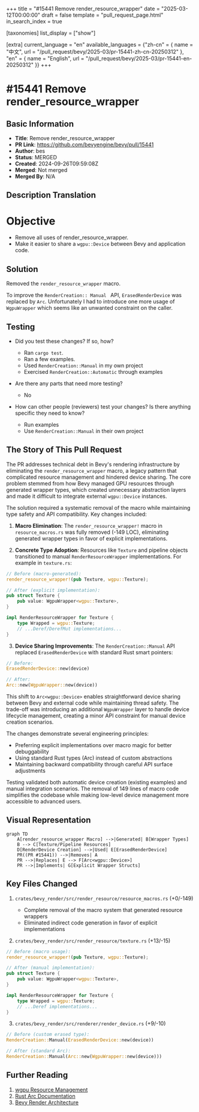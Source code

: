 +++
title = "#15441 Remove render_resource_wrapper"
date = "2025-03-12T00:00:00"
draft = false
template = "pull_request_page.html"
in_search_index = true

[taxonomies]
list_display = ["show"]

[extra]
current_language = "en"
available_languages = {"zh-cn" = { name = "中文", url = "/pull_request/bevy/2025-03/pr-15441-zh-cn-20250312" }, "en" = { name = "English", url = "/pull_request/bevy/2025-03/pr-15441-en-20250312" }}
+++

# #15441 Remove render_resource_wrapper

## Basic Information
- **Title**: Remove render_resource_wrapper
- **PR Link**: https://github.com/bevyengine/bevy/pull/15441
- **Author**: bes
- **Status**: MERGED
- **Created**: 2024-09-26T09:59:08Z
- **Merged**: Not merged
- **Merged By**: N/A

## Description Translation
# Objective

* Remove all uses of render_resource_wrapper.
* Make it easier to share a `wgpu::Device` between Bevy and application code.

## Solution

Removed the `render_resource_wrapper` macro.

To improve the `RenderCreation:: Manual ` API, `ErasedRenderDevice` was replaced by `Arc`. Unfortunately I had to introduce one more usage of `WgpuWrapper` which seems like an unwanted constraint on the caller.

## Testing

- Did you test these changes? If so, how?
    - Ran `cargo test`.
    - Ran a few examples.
    - Used `RenderCreation::Manual` in my own project
    - Exercised `RenderCreation::Automatic` through examples

- Are there any parts that need more testing?
    - No

- How can other people (reviewers) test your changes? Is there anything specific they need to know?
    - Run examples
    - Use `RenderCreation::Manual` in their own project

## The Story of This Pull Request

The PR addresses technical debt in Bevy's rendering infrastructure by eliminating the `render_resource_wrapper` macro, a legacy pattern that complicated resource management and hindered device sharing. The core problem stemmed from how Bevy managed GPU resources through generated wrapper types, which created unnecessary abstraction layers and made it difficult to integrate external `wgpu::Device` instances.

The solution required a systematic removal of the macro while maintaining type safety and API compatibility. Key changes included:

1. **Macro Elimination**: The `render_resource_wrapper!` macro in `resource_macros.rs` was fully removed (-149 LOC), eliminating generated wrapper types in favor of explicit implementations.

2. **Concrete Type Adoption**: Resources like `Texture` and pipeline objects transitioned to manual `RenderResourceWrapper` implementations. For example in `texture.rs`:

```rust
// Before (macro-generated):
render_resource_wrapper!(pub Texture, wgpu::Texture);

// After (explicit implementation):
pub struct Texture {
    pub value: WgpuWrapper<wgpu::Texture>,
}

impl RenderResourceWrapper for Texture {
    type Wrapped = wgpu::Texture;
    // ...Deref/DerefMut implementations...
}
```

3. **Device Sharing Improvements**: The `RenderCreation::Manual` API replaced `ErasedRenderDevice` with standard Rust smart pointers:
```rust
// Before:
ErasedRenderDevice::new(device)

// After:
Arc::new(WgpuWrapper::new(device))
```

This shift to `Arc<wgpu::Device>` enables straightforward device sharing between Bevy and external code while maintaining thread safety. The trade-off was introducing an additional `WgpuWrapper` layer to handle device lifecycle management, creating a minor API constraint for manual device creation scenarios.

The changes demonstrate several engineering principles:
- Preferring explicit implementations over macro magic for better debuggability
- Using standard Rust types (Arc) instead of custom abstractions
- Maintaining backward compatibility through careful API surface adjustments

Testing validated both automatic device creation (existing examples) and manual integration scenarios. The removal of 149 lines of macro code simplifies the codebase while making low-level device management more accessible to advanced users.

## Visual Representation

```mermaid
graph TD
    A[render_resource_wrapper Macro] -->|Generated| B[Wrapper Types]
    B --> C[Texture/Pipeline Resources]
    D[RenderDevice Creation] -->|Used| E[ErasedRenderDevice]
    PR((PR #15441)) -->|Removes| A
    PR -->|Replaces| E --> F[Arc<wgpu::Device>]
    PR -->|Implements| G[Explicit Wrapper Structs]
```

## Key Files Changed

1. `crates/bevy_render/src/render_resource/resource_macros.rs` (+0/-149)
   - Complete removal of the macro system that generated resource wrappers
   - Eliminated indirect code generation in favor of explicit implementations

2. `crates/bevy_render/src/render_resource/texture.rs` (+13/-15)
```rust
// Before (macro usage):
render_resource_wrapper!(pub Texture, wgpu::Texture);

// After (manual implementation):
pub struct Texture {
    pub value: WgpuWrapper<wgpu::Texture>,
}

impl RenderResourceWrapper for Texture {
    type Wrapped = wgpu::Texture;
    // ...Deref implementations...
}
```

3. `crates/bevy_render/src/renderer/render_device.rs` (+9/-10)
```rust
// Before (custom erased type):
RenderCreation::Manual(ErasedRenderDevice::new(device))

// After (standard Arc):
RenderCreation::Manual(Arc::new(WgpuWrapper::new(device)))
```

## Further Reading

1. [wgpu Resource Management](https://wgpu.rs/book/architecture/resource-management.html)
2. [Rust Arc Documentation](https://doc.rust-lang.org/std/sync/struct.Arc.html)
3. [Bevy Render Architecture](https://bevyengine.org/learn/book/implementation/render-architecture/)